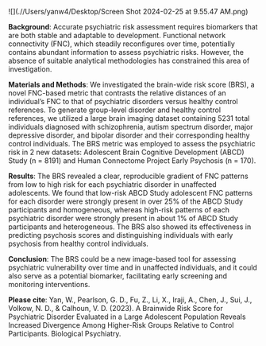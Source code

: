 
![](.//Users/yanw4/Desktop/Screen Shot 2024-02-25 at 9.55.47 AM.png)

__Background__: Accurate psychiatric risk assessment requires biomarkers that are both stable and adaptable to development. Functional network connectivity (FNC), which steadily reconfigures over time, potentially contains abundant information to assess psychiatric risks. However, the absence of suitable analytical methodologies has constrained this area of investigation.

__Materials and Methods__: We investigated the brain-wide risk score (BRS), a novel FNC-based metric that contrasts the relative distances of an individual’s FNC to that of psychiatric disorders versus healthy control references. To generate group-level disorder and healthy control references, we utilized a large brain imaging dataset containing 5231 total individuals diagnosed with schizophrenia, autism spectrum disorder, major depressive disorder, and bipolar disorder and their corresponding healthy control individuals. The BRS metric was employed to assess the psychiatric risk in 2 new datasets: Adolescent Brain Cognitive Development (ABCD) Study (n = 8191) and Human Connectome Project Early Psychosis (n = 170). 

__Results__: The BRS revealed a clear, reproducible gradient of FNC patterns from low to high risk for each psychiatric disorder in unaffected adolescents. We found that low-risk ABCD Study adolescent FNC patterns for each disorder were strongly present in over 25% of the ABCD Study participants and homogeneous, whereas high-risk patterns of each psychiatric disorder were strongly present in about 1% of ABCD Study participants and heterogeneous. The BRS also showed its effectiveness in predicting psychosis scores and distinguishing individuals with early psychosis from healthy control individuals.

__Conclusion__: The BRS could be a new image-based tool for assessing psychiatric vulnerability over time and in unaffected individuals, and it could also serve as a potential biomarker, facilitating early screening and monitoring interventions.

__Please cite__: Yan, W., Pearlson, G. D., Fu, Z., Li, X., Iraji, A., Chen, J., Sui, J., Volkow, N. D., & Calhoun, V. D. (2023). A Brainwide Risk Score for Psychiatric Disorder Evaluated in a Large Adolescent Population Reveals Increased Divergence Among Higher-Risk Groups Relative to Control Participants. Biological Psychiatry. 

